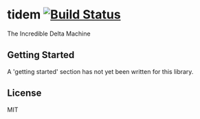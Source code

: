 # tidem [![Build Status](https://secure.travis-ci.org/mhelvens/tidem.png?branch=master)](https://travis-ci.org/mhelvens/tidem)

The Incredible Delta Machine

## Getting Started

A 'getting started' section has not yet been written for this library.

## License

MIT
